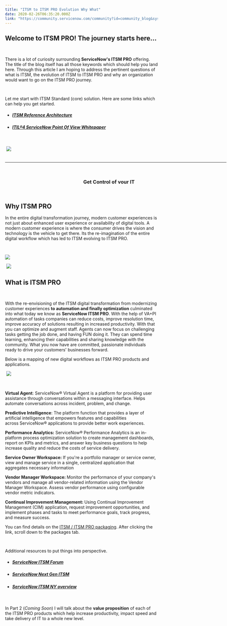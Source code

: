 ```yaml
---
title: "ITSM to ITSM PRO Evolution Why What"
date: 2020-02-26T06:35:20.000Z
link: "https://community.servicenow.com/community?id=community_blog&sys_id=33e24880db5bc850d58ea345ca96190d"
---
```

<h2><strong>Welcome to ITSM PRO! The journey starts here...</strong></h2>
<p> </p>
<p>There is a lot of curiosity surrounding<strong> ServiceNow&#39;s ITSM PRO</strong> offering. The title of the blog itself has all those keywords which should help you land here. Through this article I am hoping to address the pertinent questions of what is ITSM, the evolution of ITSM to ITSM PRO and why an organization would want to go on the ITSM PRO journey.</p>
<p> </p>
<p>Let me start with ITSM Standard (core) solution. Here are some links which can help you get started.</p>
<ul class="ng-scope"><li>
<h5><a href="https://community.servicenow.com/community?id&#61;community_article&amp;sys_id&#61;67892da1db7d1f002d1efb651f9619d7" target="_blank" rel="noopener noreferrer nofollow">ITSM Reference Architecture</a></h5>
</li><li>
<h5><a href="https://community.servicenow.com/community?id&#61;community_article&amp;sys_id&#61;a2025ef0db8d84d413b5fb2439961960" target="_blank" rel="noopener noreferrer nofollow">ITIL®4 ServiceNow Point Of View Whitepaper</a></h5>
</li></ul>
<p> </p>
<p style="text-align: right;"><img style="max-width: 100%; max-height: 480px;" src="https://community.servicenow.com/9fd8b342db9bc050d58ea345ca96194b.iix" />                                                                                                                                           </p>
<table style="height: 71px; width: 730px;"><tbody><tr><td style="width: 242.434px;">                   <img style="max-width: 100%; max-height: 480px;" src="https://community.servicenow.com/a889f306db9bc050d58ea345ca9619ce.iix" /></td><td style="width: 475.566px;">
<p style="text-align: left;"><strong>                                                                                                  </strong></p>
<p><strong>Get Control of your IT</strong></p>
<p style="text-align: justify;">Most companies are in different stages of IT maturity. The first step in an IT transformation is to Get Control of Your Service Management Process. This includes setting up <em><span style="text-decoration: underline;">Incident Management</span>, <span style="text-decoration: underline;">Change Management</span>, <span style="text-decoration: underline;">Problem management</span></em> practices as well as defining and setting up <span style="text-decoration: underline;">Service Level Management</span> practices within ServiceNow.</p>
</td></tr><tr><td style="width: 242.434px;">                <img style="max-width: 100%; max-height: 480px;" src="https://community.servicenow.com/f999bb06db9bc050d58ea345ca961904.iix" /></td><td style="width: 475.566px;">
<p> </p>
<p> </p>
<p> <strong>Build an IT Experience </strong></p>
<p style="text-align: justify;">Next important aspect is building a <strong>well-configured</strong> <span style="text-decoration: underline;"><em>CMDB</em></span> that can help you manage service health, understand service consumption patterns, and calculate the cost of services. Set up your <span style="text-decoration: underline;"><em>Service Catalo</em><em>g</em></span> to deliver a wide range of products and services through a modern and user‑friendly storefront. Finally deploy <em><span style="text-decoration: underline;">Asset Management</span> </em>to know what assets you have, where they are, who uses them, how they are configured, and what they cost.</p>
</td></tr><tr><td style="width: 242.434px;">
<p>     </p>
<p>                <img style="max-width: 100%; max-height: 480px;" src="https://community.servicenow.com/c8b9b346db9bc050d58ea345ca961953.iix" /></p>
</td><td style="width: 475.566px;">
<p> </p>
<p> </p>
<p><strong>Modernize Customer Experiences</strong></p>
<p style="text-align: justify;">Deploy <em><span style="text-decoration: underline;">Agent Workspace</span></em> and <span style="text-decoration: underline;">Agent Mobile App</span> for ITSM empowering agents to get their work done faster and improve the fulfiller experience. Boost customer satisfaction by providing transparent and efficient face-to-face support experience with <span style="text-decoration: underline;"><em>Walk-up</em></span>. Improve productivity by resolving or deflecting cases, and incorporating new knowledge with <span style="text-decoration: underline;"><em>Knowledge Management</em></span>.</p>
</td></tr></tbody></table>
<p> </p>
<h2><strong>Why ITSM PRO</strong></h2>
<p>In the entire digital transformation journey, modern customer experiences is not just about enhanced user experience or availability of digital tools. A modern customer experience is where the consumer drives the vision and technology is the vehicle to get there. Its the re-imagination of the entire digital workflow which has led to ITSM evolving to ITSM PRO.</p>
<p> </p>
<p style="text-align: justify;"><img style="max-width: 100%; max-height: 480px;" src="https://community.servicenow.com/ae293b82db9bc050d58ea345ca9619fc.iix" /></p>
<p> <img style="max-width: 100%; max-height: 480px;" src="https://community.servicenow.com/d44933c2db9bc050d58ea345ca961957.iix" /> </p>
<h2><strong>What is ITSM PRO</strong></h2>
<p> </p>
<p style="text-align: left;">With the re-envisioning of the ITSM digital transformation from modernizing customer experiences <strong>to automation and finally optimization</strong> culminated into what today we know as <strong>ServiceNow ITSM PRO</strong>. With the help of VA&#43;PI automation of tasks companies can reduce costs, improve resolution time, improve accuracy of solutions resulting in increased productivity. With that you can optimize and augment staff. Agents can now focus on challenging tasks getting the job done, and having FUN doing it. They can spend time learning, enhancing their capabilities and sharing knowledge with the community. What you now have are committed, passionate individuals ready to drive your customers&#39; businesses forward.</p>
<p style="text-align: left;">Below is a mapping of new digital workflows as ITSM PRO products and applications. </p>
<p> <img style="max-width: 100%; max-height: 480px;" src="https://community.servicenow.com/6d3af30adb9bc050d58ea345ca961969.iix" /></p>
<p> </p>
<p><strong>Virtual Agent</strong>: <span class="ph">ServiceNow®</span> <span class="ph">Virtual Agent</span> is a platform for providing user assistance through conversations within a messaging interface. Helps automate conversations across incident, problem, and change.</p>
<p><strong>Predictive Intelligence</strong>: The platform function that provides a layer of artificial intelligence that empowers features and capabilities across <span class="ph">ServiceNow®</span> applications to provide better work experiences.</p>
<p><span class="ph"><strong>Performance Analytics:</strong> ServiceNow®</span> <span class="ph">Performance Analytics is an in-platform process optimization solution to create management dashboards, report on KPIs and metrics, and answer key business questions to help increase quality and reduce the costs of service delivery.</span></p>
<p><strong><span class="ph">Service Owner Workspace:</span></strong><span class="ph"> If you&#39;re a portfolio manager or service owner, v</span><span class="ph">iew and manage service in a single, centralized application that aggregates necessary information</span></p>
<p><strong><span class="ph">Vendor Manager Workspace: </span></strong><span class="ph">Monitor the performance of your company&#39;s vendors and manage all vendor-related information using the </span><span class="ph">Vendor Manager Workspace. Assess vendor performance using configurable vendor metric indicators.</span></p>
<p><strong><span class="ph">Continual Improvement Management: </span></strong><span class="ph">Using </span><span class="ph">Continual Improvement Management (CIM) application, request improvement opportunities, and implement phases and tasks to meet performance goals, track progress, and measure success.</span> </p>
<p>You can find details on the <a href="https://www.servicenow.com/products/itsm.html" target="_blank" rel="noopener noreferrer nofollow">ITSM / ITSM PRO packaging</a>. After clicking the link, scroll down to the packages tab.</p>
<p> </p>
<p>Additional resources to put things into perspective.</p>
<ul><li>
<h5><a href="https://community.servicenow.com/community?id&#61;community_forum&amp;sys_id&#61;a1291a2ddbd897c068c1fb651f961992" target="_blank" rel="noopener noreferrer nofollow">ServiceNow ITSM Forum</a></h5>
</li><li>
<h5><a href="https://community.servicenow.com/community?id&#61;community_video&amp;sys_id&#61;f224b01fdb668894feb1a851ca961976" target="_blank" rel="noopener noreferrer nofollow">ServiceNow Next Gen ITSM</a></h5>
</li><li>
<h5><a href="https://community.servicenow.com/community?id&#61;community_article&amp;sys_id&#61;77775164db5880d04819fb243996195d" target="_blank" rel="noopener noreferrer nofollow">ServiceNow ITSM NY overview</a></h5>
</li></ul>
<p> </p>
<p>In Part 2 (<em>Coming Soon</em>) I will talk about the <strong>value proposition</strong> of each of the ITSM PRO products which help increase productivity, impact speed and take delivery of IT to a whole new level.</p>